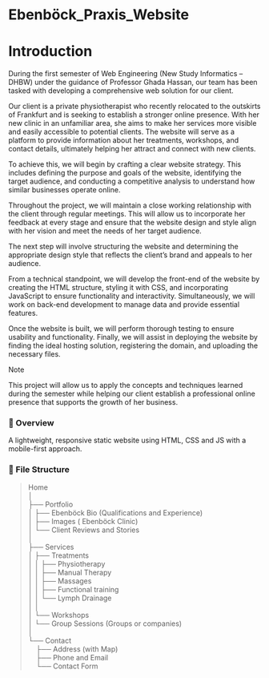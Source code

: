 # Ebenböck_Praxis_Website
# Introduction
During the first semester of Web Engineering (New Study Informatics – DHBW) under the
guidance of Professor Ghada Hassan, our team has been tasked with developing a comprehensive
web solution for our client.

Our client is a private physiotherapist who recently relocated to the outskirts of Frankfurt and is
seeking to establish a stronger online presence. With her new clinic in an unfamiliar area, she aims
to make her services more visible and easily accessible to potential clients. The website will serve
as a platform to provide information about her treatments, workshops, and contact details,
ultimately helping her attract and connect with new clients.

To achieve this, we will begin by crafting a clear website strategy. This includes defining the
purpose and goals of the website, identifying the target audience, and conducting a competitive
analysis to understand how similar businesses operate online.

Throughout the project, we will maintain a close working relationship with the client through
regular meetings. This will allow us to incorporate her feedback at every stage and ensure that the
website design and style align with her vision and meet the needs of her target audience.

The next step will involve structuring the website and determining the appropriate design style
that reflects the client’s brand and appeals to her audience.

From a technical standpoint, we will develop the front-end of the website by creating the HTML
structure, styling it with CSS, and incorporating JavaScript to ensure functionality and
interactivity. Simultaneously, we will work on back-end development to manage data and provide
essential features.

Once the website is built, we will perform thorough testing to ensure usability and functionality.
Finally, we will assist in deploying the website by finding the ideal hosting solution, registering the
domain, and uploading the necessary files.

>[!NOTE]
>This project will allow us to apply the concepts and techniques learned during the semester while
helping our client establish a professional online presence that supports the growth of her
business.



### 📌 Overview
A lightweight, responsive static website using HTML, CSS and JS with a mobile-first approach.

### 📂 File Structure
>Home  
>│  
>├── Portfolio  
>│   ├── Ebenböck Bio (Qualifications and Experience)  
>│   ├── Images ( Ebenböck Clinic)  
>│   └── Client Reviews and Stories  
>│  
>├── Services  
>│   ├── Treatments  
>│   │   ├── Physiotherapy  
>│   │   ├── Manual Therapy  
>│   │   ├── Massages  
>│   │   ├── Functional training  
>│   │   └── Lymph Drainage  
>│   │   	  
>│   └── Workshops  
>│       └── Group Sessions (Groups or companies)  
>│  
>└── Contact  
>&nbsp;&nbsp;&nbsp;&nbsp;├── Address (with Map)  
>&nbsp;&nbsp;&nbsp;&nbsp;├── Phone and Email  
>&nbsp;&nbsp;&nbsp;&nbsp;└── Contact Form  
